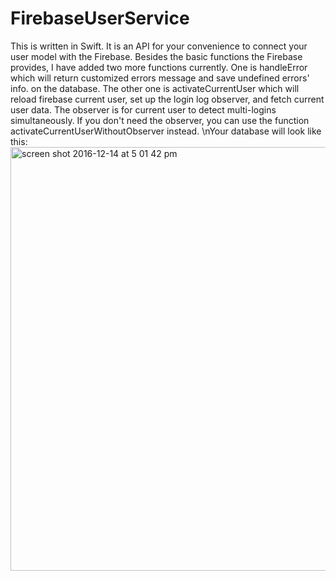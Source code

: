 # FirebaseUserService
This is written in Swift. It is an API for your convenience to connect your user model with the Firebase. Besides the basic functions the Firebase provides, I have added two more functions currently. One is handleError which will return customized errors message and save undefined errors' info. on the database. The other one is activateCurrentUser which will reload firebase current user, set up the login log observer, and fetch current user data. The observer is for current user to detect multi-logins simultaneously. If you don't need the observer, you can use the function activateCurrentUserWithoutObserver instead.
\nYour database will look like this:
<img width="678" alt="screen shot 2016-12-14 at 5 01 42 pm" src="https://cloud.githubusercontent.com/assets/21079726/21171425/266fdee8-c220-11e6-99ec-5b73bc5c4291.png">
